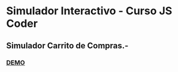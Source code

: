 # Simulador Interactivo - Curso JS Coder

## Simulador Carrito de Compras.-

### [DEMO](https://joaquinarias989.github.io/Simulador-Carrito-JS/)
